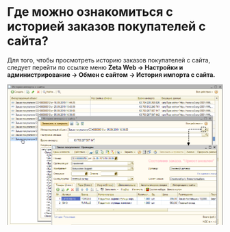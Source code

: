 # Где можно ознакомиться с историей заказов покупателей с сайта?

Для того, чтобы просмотреть историю заказов покупателей с сайта, следует перейти по ссылке меню **Zeta Web → Настройки и администрирование → Обмен с сайтом → История импорта с сайта.**

![](../.gitbook/assets/image-19%20%281%29.png)



